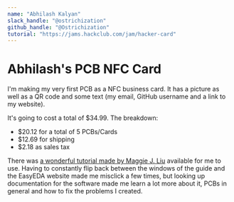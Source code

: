```yaml
---
name: "Abhilash Kalyan"
slack_handle: "@ostrichization"
github_handle: "@Ostrichization"
tutorial: "https://jams.hackclub.com/jam/hacker-card"
---
```


# Abhilash's PCB NFC Card

<!-- Describe your board in 2-3 sentences. What are you making? What will it do? -->
I'm making my very first PCB as a NFC business card. It has a picture as well as a QR code and some text (my email, GitHub username and a link to my website). 

<!-- How much is it going to cost? -->
It's going to cost a total of $34.99.
The breakdown: 
- $20.12 for a total of 5 PCBs/Cards
- $12.69 for shipping
- $2.18 as sales tax
<!-- Tell us a little bit about your design process. What were some challenges? What helped? ***Totally optional*** -->
There was [a wonderful tutorial made by Maggie J. Liu](https://jams.hackclub.com/jam/hacker-card) available for me to use. Having to constantly flip back between the windows of the guide and the EasyEDA website made me misclick a few times, but looking up documentation for the software made me learn a lot more about it, PCBs in general and how to fix the problems I created.
